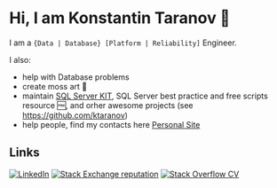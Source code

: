 # Hi, I am Konstantin Taranov 👋

I am a `{Data | Database} [Platform | Reliability]` Engineer.

I also:

- help with Database problems
- create moss art :deciduous_tree:
- maintain [SQL Server KIT][SSK], SQL Server best practice and free scripts resource :free:, and orher awesome projects (see https://github.com/ktaranov)
- help people, find my contacts here [Personal Site][taranovpro]

## Links

[![LinkedIn](https://img.shields.io/badge/LinkedIn--_.svg?style=social&logo=linkedin)][linkedin]
[![Stack Exchange reputation](https://img.shields.io/stackexchange/dba/r/107045?label=DBA%20StackExchange&logo=stackexchange&style=social)][dba.se]
[![Stack Overflow CV](https://img.shields.io/badge/StackOverflow%20CV--grey?style=social&logo=stack-overflow)][se.dev]

[taranovpro]:http://taranov.pro
[dba.se]:https://dba.stackexchange.com/users/107045/konstantin-taranov
[linkedin]:https://www.linkedin.com/in/konstantin-taranov-3873b95b
[se.dev]:https://stackoverflow.com/users/story/2298061
[SSK]:https://sqlserver-kit.org/

